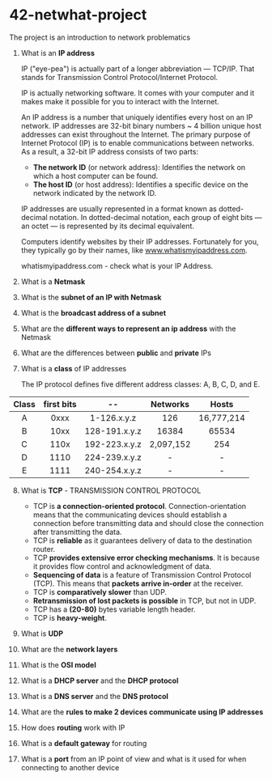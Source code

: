 # 42-netwhat-project

The project is an introduction to network problematics

1. What is an **IP address**

   IP ("eye-pea") is actually part of a longer abbreviation — TCP/IP. That stands for Transmission Control Protocol/Internet Protocol.

   IP is actually networking software. It comes with your computer and it makes make it possible for you to interact with the Internet.

   An IP address is a number that uniquely identifies every host on an IP network. IP addresses are 32-bit binary numbers ~ 4 billion unique host addresses can exist throughout the Internet. The primary purpose of Internet Protocol (IP) is to enable communications between networks. As a result, a 32-bit IP address consists of two parts:
   * **The network ID** (or network address): Identifies the network on which a host computer can be found.
   * **The host ID** (or host address): Identifies a specific device on the network indicated by the network ID.

   IP addresses are usually represented in a format known as dotted-decimal notation. In dotted-decimal notation, each group of eight bits — an octet — is represented by its decimal equivalent.

   Computers identify websites by their IP addresses. Fortunately for you, they typically go by their names, like www.whatismyipaddress.com.

   whatismyipaddress.com  - check what is your IP Address.

2. What is a **Netmask**
3. What is the **subnet of an IP with Netmask**
4. What is the **broadcast address of a subnet**
5. What are the **different ways to represent an ip address** with the Netmask
6. What are the differences between **public** and **private** IPs
7. What is a **class** of IP addresses

   The IP protocol defines five different address classes: A, B, C, D, and E.

| Class         | first bits    | --            | Networks     | Hosts        |
|:-------------:|:-------------:|:-------------:|:------------:|:------------:|
| A             | 0xxx          | 1-126.x.y.z   | 126          | 16,777,214   |
| B             | 10xx          | 128-191.x.y.z | 16384        | 65534        |
| C             | 110x          | 192-223.x.y.z | 2,097,152    | 254          |
| D             | 1110          | 224-239.x.y.z | -            | -            |
| E             | 1111          | 240-254.x.y.z | -            | -            |

8. What is **TCP** - TRANSMISSION CONTROL PROTOCOL

   * TCP is **a connection-oriented protocol**. Connection-orientation means that the communicating devices should establish a connection before transmitting data and should close the connection after transmitting the data.
   * TCP is **reliable** as it guarantees delivery of data to the destination router.
   * TCP **provides extensive error checking mechanisms**. It is because it provides flow control and acknowledgment of data.
   * **Sequencing of data** is a feature of Transmission Control Protocol (TCP). This means that **packets arrive in-order** at the receiver.
   * TCP is **comparatively slower** than UDP.
   * **Retransmission of lost packets is possible** in TCP, but not in UDP.
   * TCP has a **(20-80)** bytes variable length header.
   * TCP is **heavy-weight**.

9. What is **UDP**
10. What are the **network layers**
11. What is the **OSI model**
12. What is a **DHCP server** and the **DHCP protocol**
13. What is a **DNS server** and the **DNS protocol**
14. What are the **rules to make 2 devices communicate using IP addresses**
15. How does **routing** work with IP
16. What is a **default gateway** for routing
17. What is a **port** from an IP point of view and what is it used for when connecting to another device
